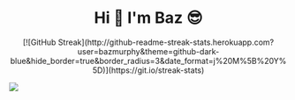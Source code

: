 <h1 align="center">Hi 🙏 I'm Baz 😎</h1>

<div align="center">
[![GitHub Streak](http://github-readme-streak-stats.herokuapp.com?user=bazmurphy&theme=github-dark-blue&hide_border=true&border_radius=3&date_format=j%20M%5B%20Y%5D)](https://git.io/streak-stats)
</div>

![](https://komarev.com/ghpvc/?username=bazmurphy&label=views)

<!-- <h3 align="center">London, UK</h3> -->

<!--
<p align="center">A CodeWars a day, keeps the doctor away...😬🤨💁</p>
-->

<!-- 
<h3 align="left">Connect with me:</h3>
<p align="left">
<a href="https://twitter.com/bazmurphy" target="blank"><img align="center" src="https://raw.githubusercontent.com/rahuldkjain/github-profile-readme-generator/master/src/images/icons/Social/twitter.svg" alt="bazmurphy" height="30" width="40" /></a>
<a href="https://linkedin.com/in/baz-murphy" target="blank"><img align="center" src="https://raw.githubusercontent.com/rahuldkjain/github-profile-readme-generator/master/src/images/icons/Social/linked-in-alt.svg" alt="baz-murphy" height="30" width="40" /></a>
</p> 
-->

<!-- <h3 align="center">Languages and Tools:</h3>-->

<!--
<p align="center"> 
<a href="https://www.w3.org/html/" target="_blank" rel="noreferrer"> HTML <img src="https://raw.githubusercontent.com/devicons/devicon/master/icons/html5/html5-original-wordmark.svg" alt="html5" width="40" height="40"/> </a> <a href="https://www.w3schools.com/css/" target="_blank" rel="noreferrer"> CSS <img src="https://raw.githubusercontent.com/devicons/devicon/master/icons/css3/css3-original-wordmark.svg" alt="css3" width="40" height="40"/> </a> <a href="https://developer.mozilla.org/en-US/docs/Web/JavaScript" target="_blank" rel="noreferrer"> JavaScript <img src="https://raw.githubusercontent.com/devicons/devicon/master/icons/javascript/javascript-original.svg" alt="javascript" width="40" height="40"/> </a> 
</p>
<p align="center">
<a href="https://reactjs.org/" target="_blank" rel="noreferrer"> React <img src="https://raw.githubusercontent.com/devicons/devicon/master/icons/react/react-original-wordmark.svg" alt="react" width="40" height="40"/> </a> <a href="https://nodejs.org" target="_blank" rel="noreferrer"> Node <img src="https://raw.githubusercontent.com/devicons/devicon/master/icons/nodejs/nodejs-original-wordmark.svg" alt="nodejs" width="40" height="40"/> </a> <a href="https://expressjs.com/" target="_blank" rel="noreferrer"> Express <img src="https://user-images.githubusercontent.com/11978772/40430986-a0eb7b92-5e63-11e8-80eb-43fe07f664a6.png" alt="express" width="auto" height="40"/> </a> <a href="https://www.mongodb.com/" target="_blank" rel="noreferrer"> MongoDB <img src="https://raw.githubusercontent.com/devicons/devicon/master/icons/mongodb/mongodb-original-wordmark.svg" alt="mongodb" width="40" height="40"/> </a> 
</p>
-->
